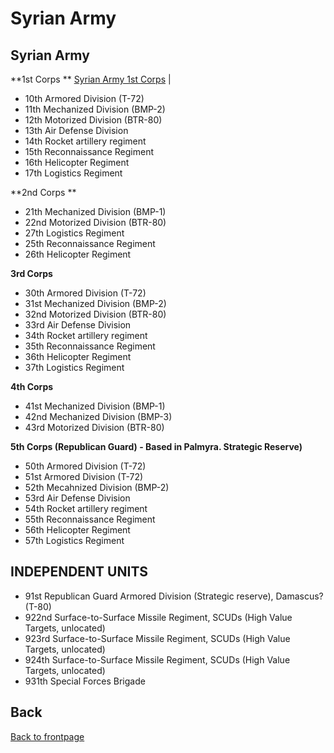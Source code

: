 # Syrian Army



## Syrian Army
**1st Corps **
[Syrian Army 1st Corps](/OPAR-Brief/INTELLIGENCE/Syrian_1st_Corps.html) |
- 10th Armored Division (T-72)
- 11th Mechanized Division (BMP-2)
- 12th Motorized Division (BTR-80)
- 13th Air Defense Division
- 14th Rocket artillery regiment
- 15th Reconnaissance Regiment
- 16th Helicopter Regiment
- 17th Logistics Regiment



**2nd Corps **
- 21th Mechanized Division (BMP-1)
- 22nd Motorized Division (BTR-80)
- 27th Logistics Regiment
- 25th Reconnaissance Regiment
- 26th Helicopter Regiment


**3rd Corps**
- 30th Armored Division (T-72)
- 31st Mechanized Division (BMP-2)
- 32nd Motorized Division (BTR-80)
- 33rd Air Defense Division
- 34th Rocket artillery regiment
- 35th Reconnaissance Regiment
- 36th Helicopter Regiment
- 37th Logistics Regiment


**4th Corps**
- 41st Mechanized Division (BMP-1)
- 42nd Mechanized Division (BMP-3)
- 43rd Motorized Division (BTR-80)


**5th Corps  (Republican Guard) - Based in Palmyra. Strategic Reserve)**
- 50th Armored Division (T-72)
- 51st Armored Division (T-72)
- 52th Mecahnized Division (BMP-2)
- 53rd Air Defense Division
- 54th Rocket artillery regiment
- 55th Reconnaissance Regiment
- 56th Helicopter Regiment
- 57th Logistics Regiment



## INDEPENDENT UNITS
- 91st Republican Guard Armored Division (Strategic reserve), Damascus?  (T-80)
- 922nd Surface-to-Surface Missile Regiment, SCUDs (High Value Targets, unlocated)
- 923rd Surface-to-Surface Missile Regiment, SCUDs  (High Value Targets, unlocated)
- 924th Surface-to-Surface Missile Regiment, SCUDs  (High Value Targets, unlocated)
- 931th Special Forces Brigade





## Back
[Back to frontpage](https://132nd-vwing.github.io/OPAR-Brief/)